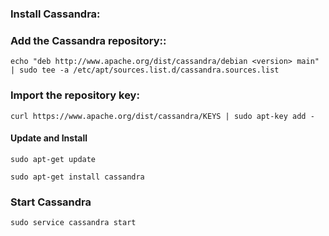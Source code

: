 
### Install Cassandra:

### Add the Cassandra repository::

````shell
echo "deb http://www.apache.org/dist/cassandra/debian <version> main" | sudo tee -a /etc/apt/sources.list.d/cassandra.sources.list

`````

### Import the repository key:

````shell
curl https://www.apache.org/dist/cassandra/KEYS | sudo apt-key add -
`````

#### Update and Install

````shell
sudo apt-get update
`````

````shell
sudo apt-get install cassandra
`````

### Start Cassandra

````shell
sudo service cassandra start
`````
